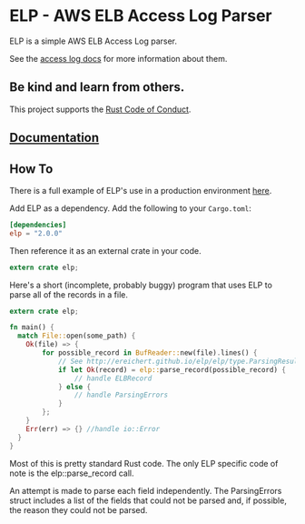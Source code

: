 # ELP - AWS ELB Access Log Parser

ELP is a simple AWS ELB Access Log parser.

See the [access log docs](http://docs.aws.amazon.com/ElasticLoadBalancing/latest/DeveloperGuide/access-log-collection.html)
for more information about them.

## Be kind and learn from others.

This project supports the [Rust Code of Conduct](https://www.rust-lang.org/conduct.html).

## [Documentation](http://ereichert.github.io/elp/elp/index.html)

## How To

There is a full example of ELP's use in a production environment [here](https://github.com/trafficland/counter).

Add ELP as a dependency.  Add the following to your `Cargo.toml`:

```toml
[dependencies]
elp = "2.0.0"
```
Then reference it as an external crate in your code.

```rust
extern crate elp;
```

Here's a short (incomplete, probably buggy) program that uses ELP to parse all of the records in a file.

```rust
extern crate elp;

fn main() {
  match File::open(some_path) {
    Ok(file) => {
        for possible_record in BufReader::new(file).lines() {
            // See http://ereichert.github.io/elp/elp/type.ParsingResult.html
            if let Ok(record) = elp::parse_record(possible_record) {
                // handle ELBRecord
            } else {
                // handle ParsingErrors
            }
        };
    }
    Err(err) => {} //handle io::Error
  }
}
```

Most of this is pretty standard Rust code.  The only ELP specific code of note is the elp::parse_record call.

An attempt is made to parse each field independently. The ParsingErrors struct includes a list of the fields that could
not be parsed and, if possible, the reason they could not be parsed.
